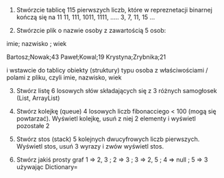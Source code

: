 1. Stwórzcie tablicę 115 pierwszych liczb, 
które w repreznetacji binarnej kończą się na 11
11, 111, 1011, 1111, .....
3, 7, 11, 15 ...


2. Stwórzcie plik o nazwie osoby z zawartością 5 osob:

imie; nazwisko ; wiek

Bartosz;Nowak;43
Paweł;Kowal;19
Krystyna;Zrybnika;21

i wstawcie do tablicy obiekty (struktury) typu osoba 
z właściwościami / polami z pliku, czyli imie, nazwisko, wiek


3. Stwórz listę 6 losowych słów składających się z 3 różnych samogłosek (List, ArrayList)

4. Stwórz kolejkę (queue) 4 losowych liczb fibonacciego < 100 (mogą się powtarzać). 
Wyświetl kolejkę, usuń z niej 2 elementy i wyświetl pozostałe 2

5. Stwórz stos (stack) 5 kolejnych dwucyfrowych liczb pierwszych.
Wyświetl stos, usuń 3 wyrazy i zwów wyświetl stos.

6. Stwórz jakiś prosty graf 1 => 2, 3 ; 2 => 3 ; 3 => 2, 5 ; 4 => null ; 5 => 3
używając Dictionary=
